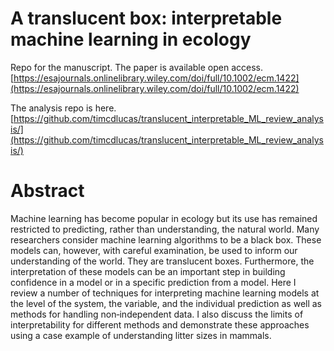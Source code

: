 # A translucent box: interpretable machine learning in ecology

Repo for the manuscript. 
The paper is available open access.
[https://esajournals.onlinelibrary.wiley.com/doi/full/10.1002/ecm.1422](https://esajournals.onlinelibrary.wiley.com/doi/full/10.1002/ecm.1422)

The analysis repo is here. 
[https://github.com/timcdlucas/translucent_interpretable_ML_review_analysis/](https://github.com/timcdlucas/translucent_interpretable_ML_review_analysis/)


# Abstract



Machine learning has become popular in ecology but its use has remained restricted to predicting, rather than understanding, the natural world. Many researchers consider machine learning algorithms to be a black box. These models can, however, with careful examination, be used to inform our understanding of the world. They are translucent boxes. Furthermore, the interpretation of these models can be an important step in building confidence in a model or in a specific prediction from a model. Here I review a number of techniques for interpreting machine learning models at the level of the system, the variable, and the individual prediction as well as methods for handling non‐independent data. I also discuss the limits of interpretability for different methods and demonstrate these approaches using a case example of understanding litter sizes in mammals.
